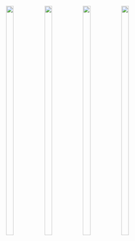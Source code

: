 <p>

  <img src = "https://user-images.githubusercontent.com/125651843/224086074-a6b5a684-4a3b-4ec9-8b0b-2078d544d930.png" width=20% height=40%>
  <img src = "https://user-images.githubusercontent.com/125651843/224086089-1dbe4f6b-a404-4c4f-949b-08f2d58949bd.png" width=20% height=40%>
  <img src = "https://user-images.githubusercontent.com/125651843/224086092-287c26a3-9dcd-46f1-9ce2-8428328d8535.png" width=20% height=40%>
  <img src = "https://user-images.githubusercontent.com/125651843/224086098-2c232013-d318-4f48-9c71-3508e495a8c4.png" width=20% height=40%>
  
</p>
